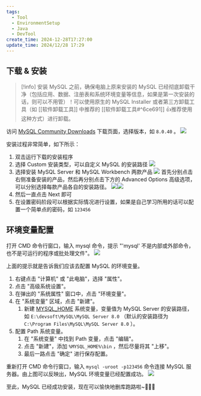 ```yaml
---
tags:
  - Tool
  - EnvironmentSetup
  - Java
  - DevTool
create_time: 2024-12-28T17:27:00
update_time: 2024/12/28 17:29
---
```


## 下载 & 安装

> [!info]
> 安装 MySQL 之前，确保电脑上原来安装的 MySQL 已经彻底卸载干净（包括应用、数据、注册表和系统环境变量等信息，如果是第一次安装的话，则可以不用管）！可以使用原生的 MySQL Installer 或者第三方卸载工具（如 [[软件卸载工具]] 中推荐的 [[软件卸载工具#^6ce691]] 👍推荐使用这种方式）进行卸载。

访问 [MySQL Community Downloads](https://dev.mysql.com/downloads/installer/) 下载页面，选择版本，如 `8.0.40` 。
![](https://cdn.jsdelivr.net/gh/xihuanxiaorang/img2/202412161050204.png)

安装过程非常简单，如下所示：

1. 双击运行下载的安装程序
2. 选择 Custom 安装类型，可以自定义 MySQL 的安装路径
   ![](https://cdn.jsdelivr.net/gh/xihuanxiaorang/img2/202412161050780.png)
3. 选择安装 MySQL Server 和 MySQL Workbench 两款产品
   ![](https://cdn.jsdelivr.net/gh/xihuanxiaorang/img2/202412161050392.png)
   首先分别点击右侧准备安装的产品，然后再分别点击下方的 Advanced Options 高级选项，可以分别选择每款产品各自的安装路径。
   ![](https://cdn.jsdelivr.net/gh/xihuanxiaorang/img2/202412161051941.png)![](https://cdn.jsdelivr.net/gh/xihuanxiaorang/img2/202412161051267.png)
4. 然后一直点击 Next 即可
5. 在设置密码阶段可以根据实际情况进行设置，如果是自己学习所用的话可以配置一个简单点的密码，如 `123456`

## 环境变量配置

打开 CMD 命令行窗口，输入 mysql 命令，提示 "'mysql' 不是内部或外部命令，也不是可运行的程序或批处理文件"。
![](https://cdn.jsdelivr.net/gh/xihuanxiaorang/img2/202412161051340.png)

上面的提示就是告诉我们应该去配置 MySQL 的环境变量。

1. 右键点击 "计算机" 或 "此电脑"，选择 "属性"。
2. 点击 "高级系统设置"。
3. 在弹出的 "系统属性" 窗口中，点击 "环境变量"。
4. 在 "系统变量" 区域，点击 "新建"。
    1. 新建 <u>MYSQL_HOME</u> 系统变量，变量值为 MySQL Server 的安装路径，如 `E:\devsoft\MySQL\MySQL Server 8.0` （默认的安装路径为 `C:\Program Files\MySQL\MySQL Server 8.0` ）。
5. 配置 Path 系统变量。
    1. 在 "系统变量" 中找到 Path 变量，点击 "编辑"。
    2. 点击 "新建"，添加 `%MYSQL_HOME%\bin` ，然后尽量将其 "上移"。
    3. 最后一路点击 "确定" 进行保存配置。

重新打开 CMD 命令行窗口，输入 `mysql -uroot -p123456` 命令连接 MySQL 服务器。由上图可以反映出，MySQL 环境变量已经配置成功。
![](https://cdn.jsdelivr.net/gh/xihuanxiaorang/img2/202412161052169.png)

至此，MySQL 已经成功安装，现在可以愉快地删库跑路啦~🌸🌸🌸
